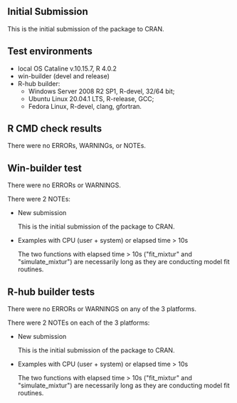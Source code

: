 ## Initial Submission
This is the initial submission of the package to CRAN.

## Test environments
* local OS Cataline v.10.15.7, R 4.0.2
* win-builder (devel and release)
* R-hub builder:
    * Windows Server 2008 R2 SP1, R-devel, 32/64 bit; 
    * Ubuntu Linux 20.04.1 LTS, R-release, GCC; 
    * Fedora Linux, R-devel, clang, gfortran.

## R CMD check results
There were no ERRORs, WARNINGs, or NOTEs. 

## Win-builder test
There were no ERRORs or WARNINGS. 

There were 2 NOTEs:

* New submission

  This is the initial submission of the package to CRAN.

* Examples with CPU (user + system) or elapsed time > 10s

  The two functions with elapsed time > 10s ("fit_mixtur" and "simulate_mixtur")
  are necessarily long as they are conducting model fit routines.

## R-hub builder tests
There were no ERRORs or WARNINGS on any of the 3 platforms.

There were 2 NOTEs on each of the 3 platforms:

* New submission

  This is the initial submission of the package to CRAN.

* Examples with CPU (user + system) or elapsed time > 10s

  The two functions with elapsed time > 10s ("fit_mixtur" and "simulate_mixtur")
  are necessarily long as they are conducting model fit routines.

